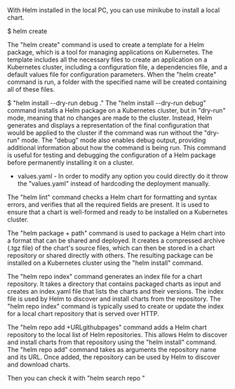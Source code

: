 With Helm installed in the local PC, you can use minikube to install a local chart.

$ helm create <chartname>

The "helm create" command is used to create a template for a Helm package, which is a tool for managing applications on Kubernetes. The template includes all the necessary files to create an application on a Kubernetes cluster, including a configuration file, a dependencies file, and a default values file for configuration parameters. When the "helm create" command is run, a folder with the specified name will be created containing all of these files.

$ "helm install --dry-run debug ."
The "helm install --dry-run debug" command installs a Helm package on a Kubernetes cluster, but in "dry-run" mode, meaning that no changes are made to the cluster. Instead, Helm generates and displays a representation of the final configuration that would be applied to the cluster if the command was run without the "dry-run" mode. The "debug" mode also enables debug output, providing additional information about how the command is being run. This command is useful for testing and debugging the configuration of a Helm package before permanently installing it on a cluster.

- values.yaml - 
In order to modify any option you could directly do it throw the "values.yaml" instead of hardcoding the deployment manually.

The "helm lint" command checks a Helm chart for formatting and syntax errors, and verifies that all the required fields are present. It is used to ensure that a chart is well-formed and ready to be installed on a Kubernetes cluster.

The "helm package + path" command is used to package a Helm chart into a format that can be shared and deployed. It creates a compressed archive (.tgz file) of the chart's source files, which can then be stored in a chart repository or shared directly with others. The resulting package can be installed on a Kubernetes cluster using the "helm install" command.

The "helm repo index" command generates an index file for a chart repository. It takes a directory that contains packaged charts as input and creates an index.yaml file that lists the charts and their versions. The index file is used by Helm to discover and install charts from the repository. The "helm repo index" command is typically used to create or update the index for a local chart repository that is served over HTTP. 

The "helm repo add <name> +URLgithubpages" command adds a Helm chart repository to the local list of Helm repositories. This allows Helm to discover and install charts from that repository using the "helm install" command. The "helm repo add" command takes as arguments the repository name and its URL. Once added, the repository can be used by Helm to discover and download charts.

Then you can check it with "helm search repo <name>"